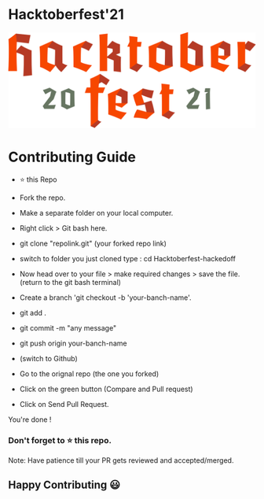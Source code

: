 # Hacktoberfest'21

<img src="logo.png" align-items=center />

# Contributing Guide
* ⭐ this Repo
* Fork the repo.
* Make a separate folder on your local computer.

* Right click > Git bash here.

* git clone "repolink.git" (your forked repo link)
* switch to folder you just cloned type : cd Hacktoberfest-hackedoff

* Now head over to your file > make required changes > save the file.
(return to the git bash terminal)
* Create a branch 'git checkout -b 'your-banch-name'.
* git add .
* git commit -m "any message"
* git push origin your-banch-name
* (switch to Github)
* Go to the orignal repo (the one you forked)
* Click on the green button (Compare and Pull request)
* Click on Send Pull Request.

You're done !

### Don't forget to ⭐ this repo. 

Note: Have patience till your PR gets reviewed and accepted/merged.

## Happy Contributing 😃
